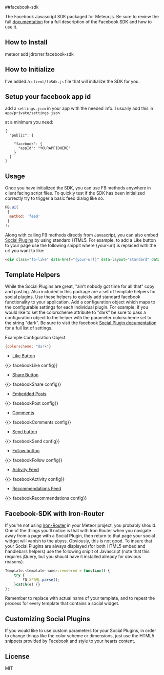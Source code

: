 ##facebook-sdk


The Facebook Javascript SDK packaged for Meteor.js. Be sure to review the full [documentation](https://developers.facebook.com/docs/javascript) for a full description of the Facebook SDK and how to use it.

How to Install
------------------

meteor add jdrorrer:facebook-sdk

How to Initialize
------------------

I've added a `client/fbSdk.js` file that will initialize the SDK for you.


Setup your facebook app id
------------------

add a `settings.json` in your app with the needed info.
I usually add this in `app/private/settings.json`

at a minimum you need:

```
{
  "public": {

    "facebook": {
      "appId": "YOURAPPIDHERE"
    }
  }
}

```


Usage
---------------

Once you have initialized the SDK, you can use FB methods anywhere in client facing script files. To quickly test if the SDK has been initialized correctly try to trigger a basic feed dialog like so.

```javascript
FB.ui(
 {
  method: 'feed'
 }
);
```

Along with calling FB methods directly from Javascript, you can also embed [Social Plugins](https://developers.facebook.com/docs/plugins) by using standard HTML5. For example, to add a Like button to your page use the following snippit where {your-url} is replaced with the url you want to like:

```html
<div class="fb-like" data-href="{your-url}" data-layout="standard" data-action="like" data-show-faces="true" data-share="true"></div>'
```

Template Helpers
------------------

While the Social Plugins are great, "ain't nobody got time for all that" copy and pasting. Also included in this package are a set of template helpers for social plugins. Use these helpers to quickly add standard facebook functionality to your application. Add a configuration object which maps to the configurable settings for each individual plugin. For example, if you would like to set the colorscheme attribute to "dark" be sure to pass a configuration object to the helper with the parameter colorscheme set to the string "dark". Be sure to visit the facebook [Social Plugin documentation](https://developers.facebook.com/docs/plugins/) for a full list of settings.

Example Configuration Object
```javascript
{colorscheme: "dark"}
```


* [Like Button](https://developers.facebook.com/docs/plugins/like-button/)

{{> facebookLike config}}
 

* [Share Button](https://developers.facebook.com/docs/plugins/share-button/)

{{> facebookShare config}}

* [Embedded Posts](https://developers.facebook.com/docs/plugins/embedded-posts/)

{{> facebookPost config}}


* [Comments](https://developers.facebook.com/docs/plugins/comments/)

{{> facebookComments config}}


* [Send button](https://developers.facebook.com/docs/plugins/send-button/)

{{> facebookSend config}}


* [Follow button](https://developers.facebook.com/docs/plugins/follow-button/)

{{> facebookFollow config}}


* [Activity Feed](https://developers.facebook.com/docs/plugins/activity/)

{{> facebookActivity config}}


* [Recommendations Feed](https://developers.facebook.com/docs/plugins/recommendations/)

{{> facebookRecommendations config}}



Facebook-SDK with Iron-Router
-------------

If you're not using [Iron-Router](https://github.com/EventedMind/iron-router) in your Meteor project, you probably should. One of the things you'll notice is that with Iron Router when you navigate away from a page with a Social Plugin, then return to that page your social widget will vanish to the abyss. Obviously, this is not good. To insure that your Social Plugins are always displayed (for both HTML5 embed and handlebars helpers) use the following snipit of Javascript (note that this requires jQuery, but you should have it installed already for obvious reasons).

```javascript
Template.<template-name>.rendered = function() {
    try {
        FB.XFBML.parse();
    }catch(e) {}   
};
```

Remember to replace <template-name> with actual name of your template, and to repeat the process for every template that contains a social widget.

Customizing Social Plugins
-----------------------------

If you would like to use custom parameters for your Social Plugins, in order to change things like the color scheme or dimensions, just use the HTML5 snippets provided by Facebook and style to your hearts content.

License
-----------------

MIT 



